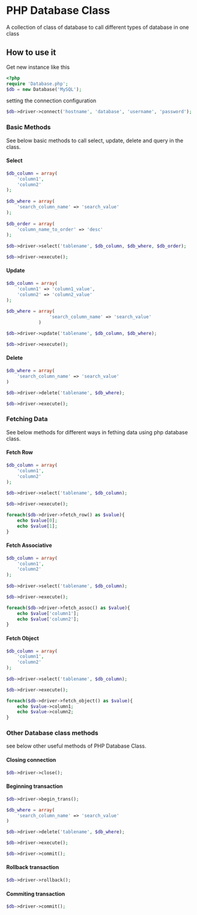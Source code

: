 PHP Database Class
===

A collection of class of database to call different types of database in one class

## How to use it

Get new instance like this
```php
<?php
require 'Database.php';
$db = new Database('MySQL');
```
setting the connection configuration
```php
$db->driver->connect('hostname', 'database', 'username', 'password');
```

### Basic Methods

See below basic methods to call select, update, delete and query in the class.

#### Select
```php
$db_column = array(
	'column1',
	'column2'
);
			  
$db_where = array(
	'search_column_name' => 'search_value'
);
			  
$db_order = array(
	'column_name_to_order' => 'desc'
);
			  
$db->driver->select('tablename', $db_column, $db_where, $db_order);

$db->driver->execute();
```
#### Update
```php
$db_column = array(
	'column1' => 'column1_value',
	'column2' => 'column2_value'
);
			 
$db_where = array(
				'search_column_name' => 'search_value'
			)

$db->driver->update('tablename', $db_column, $db_where);

$db->driver->execute();
```
#### Delete
```php
$db_where = array(
	'search_column_name' => 'search_value'
)

$db->driver->delete('tablename', $db_where);

$db->driver->execute();
```

### Fetching Data

See below methods for different ways in fething data using php database class.

#### Fetch Row
```php
$db_column = array(
	'column1',
	'column2'
);
			  
$db->driver->select('tablename', $db_column);

$db->driver->execute();

foreach($db->driver->fetch_row() as $value){
	echo $value[0];
	echo $value[1];
}
```
#### Fetch Associative
```php
$db_column = array(
	'column1',
	'column2'
);
			  
$db->driver->select('tablename', $db_column);

$db->driver->execute();

foreach($db->driver->fetch_assoc() as $value){
	echo $value['column1'];
	echo $value['column2'];
}
```
#### Fetch Object
```php
$db_column = array(
	'column1',
	'column2'
);
			  
$db->driver->select('tablename', $db_column);

$db->driver->execute();

foreach($db->driver->fetch_object() as $value){
	echo $value->column1;
	echo $value->column2;
}
```

### Other Database class methods

see below other useful methods of PHP Database Class.

#### Closing connection
```php
$db->driver->close();
```
#### Beginning transaction
```php
$db->driver->begin_trans();

$db_where = array(
	'search_column_name' => 'search_value'
)

$db->driver->delete('tablename', $db_where);

$db->driver->execute();

$db->driver->commit();
```
#### Rollback transaction
```php
$db->driver->rollback();
```
#### Commiting transaction
```php
$db->driver->commit();
```